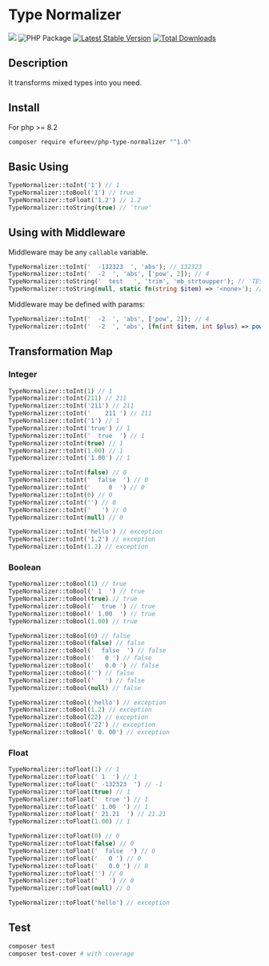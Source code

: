 # Type Normalizer

![](https://img.shields.io/badge/php-8.1-blue.svg)
![PHP Package](https://github.com/efureev/php-type-normalizer/workflows/PHP%20Package/badge.svg?branch=master)
[![Latest Stable Version](https://poser.pugx.org/efureev/php-type-normalizer/v/stable?format=flat)](https://packagist.org/packages/efureev/php-type-normalizer)
[![Total Downloads](https://poser.pugx.org/efureev/php-type-normalizer/downloads)](https://packagist.org/packages/efureev/php-type-normalizer)

## Description

It transforms mixed types into you need.

## Install

For php >= 8.2

```bash
composer require efureev/php-type-normalizer "^1.0"
```

## Basic Using

```php
TypeNormalizer::toInt('1') // 1
TypeNormalizer::toBool('1') // true
TypeNormalizer::toFloat('1.2') // 1.2
TypeNormalizer::toString(true) // 'true'
```

## Using with Middleware

Middleware may be any `callable` variable.

```php
TypeNormalizer::toInt('  -132323  ', 'abs'); // 132323
TypeNormalizer::toInt('  -2  ', 'abs', ['pow', 2]); // 4
TypeNormalizer::toString('  test   ', 'trim', 'mb_strtoupper'); // 'TEST'
TypeNormalizer::toString(null, static fn(string $item) => '<none>'); // '<none>'
```

Middleware may be defined with params:

```php
TypeNormalizer::toInt('  -2  ', 'abs', ['pow', 2]); // 4
TypeNormalizer::toInt('  -2  ', 'abs', [fn(int $item, int $plus) => pow($item, 2) + $plus, 1]); // 5
```

## Transformation Map

### Integer

```php
TypeNormalizer::toInt(1) // 1 
TypeNormalizer::toInt(211) // 211 
TypeNormalizer::toInt('211') // 211 
TypeNormalizer::toInt('    211 ') // 211 
TypeNormalizer::toInt('1') // 1 
TypeNormalizer::toInt('true') // 1
TypeNormalizer::toInt('  true  ') // 1
TypeNormalizer::toInt(true) // 1
TypeNormalizer::toInt(1.00) // 1
TypeNormalizer::toInt('1.00') // 1

TypeNormalizer::toInt(false) // 0
TypeNormalizer::toInt('  false  ') // 0
TypeNormalizer::toInt('     0  ') // 0
TypeNormalizer::toInt(0) // 0
TypeNormalizer::toInt('') // 0
TypeNormalizer::toInt('   ') // 0
TypeNormalizer::toInt(null) // 0

TypeNormalizer::toInt('hello') // exception
TypeNormalizer::toInt('1.2') // exception
TypeNormalizer::toInt(1.2) // exception
```

### Boolean

```php
TypeNormalizer::toBool(1) // true
TypeNormalizer::toBool(' 1  ') // true
TypeNormalizer::toBool(true) // true
TypeNormalizer::toBool('  true ') // true
TypeNormalizer::toBool(' 1.00  ') // true
TypeNormalizer::toBool(1.00) // true

TypeNormalizer::toBool(0) // false
TypeNormalizer::toBool(false) // false
TypeNormalizer::toBool('  false  ') // false
TypeNormalizer::toBool('   0 ') // false
TypeNormalizer::toBool('   0.0 ') // false
TypeNormalizer::toBool('') // false
TypeNormalizer::toBool('   ') // false
TypeNormalizer::toBool(null) // false

TypeNormalizer::toBool('hello') // exception
TypeNormalizer::toBool(1.2) // exception
TypeNormalizer::toBool(22) // exception
TypeNormalizer::toBool('22') // exception
TypeNormalizer::toBool(' 0. 00') // exception
```

### Float

```php
TypeNormalizer::toFloat(1) // 1
TypeNormalizer::toFloat(' 1  ') // 1
TypeNormalizer::toFloat(' -132323  ') // -1
TypeNormalizer::toFloat(true) // 1
TypeNormalizer::toFloat('  true ') // 1
TypeNormalizer::toFloat(' 1.00  ') // 1
TypeNormalizer::toFloat(' 21.21  ') // 21.21
TypeNormalizer::toFloat(1.00) // 1

TypeNormalizer::toFloat(0) // 0
TypeNormalizer::toFloat(false) // 0
TypeNormalizer::toFloat('  false  ') // 0
TypeNormalizer::toFloat('   0 ') // 0
TypeNormalizer::toFloat('   0.0 ') // 0
TypeNormalizer::toFloat('') // 0
TypeNormalizer::toFloat('   ') // 0
TypeNormalizer::toFloat(null) // 0

TypeNormalizer::toFloat('hello') // exception
```

## Test

```bash
composer test
composer test-cover # with coverage
```
